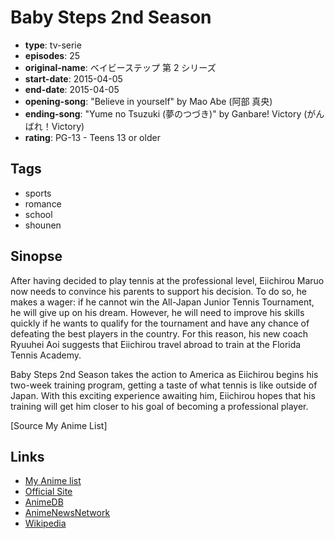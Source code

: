 # Baby Steps 2nd Season

-   **type**: tv-serie
-   **episodes**: 25
-   **original-name**: ベイビーステップ 第 2 シリーズ
-   **start-date**: 2015-04-05
-   **end-date**: 2015-04-05
-   **opening-song**: "Believe in yourself" by Mao Abe (阿部 真央)
-   **ending-song**: "Yume no Tsuzuki (夢のつづき)" by Ganbare! Victory (がんばれ！Victory)
-   **rating**: PG-13 - Teens 13 or older

## Tags

-   sports
-   romance
-   school
-   shounen

## Sinopse

After having decided to play tennis at the professional level, Eiichirou Maruo now needs to convince his parents to support his decision. To do so, he makes a wager: if he cannot win the All-Japan Junior Tennis Tournament, he will give up on his dream. However, he will need to improve his skills quickly if he wants to qualify for the tournament and have any chance of defeating the best players in the country. For this reason, his new coach Ryuuhei Aoi suggests that Eiichirou travel abroad to train at the Florida Tennis Academy.

Baby Steps 2nd Season takes the action to America as Eiichirou begins his two-week training program, getting a taste of what tennis is like outside of Japan. With this exciting experience awaiting him, Eiichirou hopes that his training will get him closer to his goal of becoming a professional player.

[Source My Anime List]

## Links

-   [My Anime list](https://myanimelist.net/anime/27663/Baby_Steps_2nd_Season)
-   [Official Site](http://www3.nhk.or.jp/anime/babysteps/2nd/)
-   [AnimeDB](http://anidb.info/perl-bin/animedb.pl?show=anime&aid=10847)
-   [AnimeNewsNetwork](http://www.animenewsnetwork.com/encyclopedia/anime.php?id=16309)
-   [Wikipedia](http://en.wikipedia.org/wiki/Baby_Steps)
